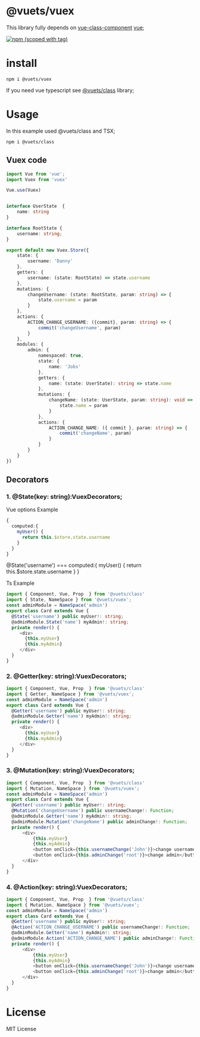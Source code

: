 # @vuets/vuex

This library fully depends on [vue-class-component](https://github.com/vuejs/vue-class-component) [vue](https://github.com/vuejs/vue);

[![npm (scoped with tag)](https://img.shields.io/npm/v/@vuets/vuex/latest.svg)](https://www.npmjs.com/package/@vuets/vuex)


# install

```shell
npm i @vuets/vuex
```
If you need vue typescript see [@vuets/class](https://www.npmjs.com/package/@vuets/class) library;

# Usage
In this example used @vuets/class and TSX;
```shell
npm i @vuets/class
```

## Vuex code

```ts
import Vue from 'vue';
import Vuex from 'vuex'

Vue.use(Vuex)


interface UserState  {
    name: string
}

interface RootState {
    username: string;
}

export default new Vuex.Store({
    state: {
        username: 'Danny'
    },
    getters: {
      	username: (state: RootState) => state.username
    },
    mutations: {
        changeUsername: (state: RootState, param: string) => {
            state.username = param
        }
    },
    actions: {
        ACTION_CHANGE_USERNAME: ({commit}, param: string) => {
            commit('changeUsername', param)
        }
    },
    modules: {
        admin: {
            namespaced: true,
            state: {
                name: 'Jobs'
            },
            getters: {
                name: (state: UserState): string => state.name
            },
            mutations: {
                changeName: (state: UserState, param: string): void => {
                    state.name = param
                }
            },
            actions: {
                ACTION_CHANGE_NAME: ({ commit }, param: string) => {
                    commit('changeName', param)
                }
            }
        }
    }
})
```

## Decorators

### 1. @State(key: string):VuexDecorators;

Vue options Example
```ts
{
  computed:{
    myUser() {
      return this.$store.state.username
    }
  }
}
```

@State('username') === computed:{ myUser() { return this.$store.state.username } }


Ts Example
```ts
import { Component, Vue, Prop  } from '@vuets/class'
import { State, NameSpace } from '@vuets/vuex';
const adminModule = NameSpace('admin')
export class Card extends Vue {
  @State('username') public myUser!: string;
  @adminModule.State('name') myAdmin!: string;
  private render() {
     <div>
       {this.myUser}
       {this.myAdmin}
     </div>
  }
}
```

### 2. @Getter(key: string):VuexDecorators;
```ts
import { Component, Vue, Prop  } from '@vuets/class'
import { Getter, NameSpace } from '@vuets/vuex';
const adminModule = NameSpace('admin')
export class Card extends Vue {
  @Getter('username') public myUser!: string;
  @adminModule.Getter('name') myAdmin!: string;
  private render() {
     <div>
       {this.myUser}
       {this.myAdmin}
     </div>
  }
}
```

### 3. @Mutation(key: string):VuexDecorators;
```ts
import { Component, Vue, Prop  } from '@vuets/class'
import { Mutation, NameSpace } from '@vuets/vuex';
const adminModule = NameSpace('admin')
export class Card extends Vue {
  @Getter('username') public myUser!: string;
  @Mutation('changeUsername') public usernameChange!: Function;
  @adminModule.Getter('name') myAdmin!: string;
  @adminModule.Mutation('changeName') public adminChange!: Function;
  private render() {
      <div>
          {this.myUser}
          {this.myAdmin}
          <button onClick={this.usernameChange('John')}>change username</button>
          <button onClick={this.adminChange('root')}>change admin</button>
      </div>
  }
}
```

### 4. @Action(key: string):VuexDecorators;
```ts
import { Component, Vue, Prop  } from '@vuets/class'
import { Mutation, NameSpace } from '@vuets/vuex';
const adminModule = NameSpace('admin')
export class Card extends Vue {
  @Getter('username') public myUser!: string;
  @Action('ACTION_CHANGE_USERNAME') public usernameChange!: Function;
  @adminModule.Getter('name') myAdmin!: string;
  @adminModule.Action('ACTION_CHANGE_NAME') public adminChange!: Function;
  private render() {
      <div>
          {this.myUser}
          {this.myAdmin}
          <button onClick={this.usernameChange('John')}>change username</button>
          <button onClick={this.adminChange('root')}>change admin</button>
      </div>
  }
}
```


# License 

MIT License